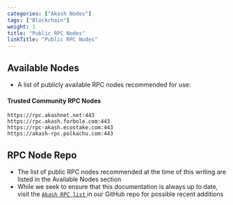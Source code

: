```yaml
---
categories: ["Akash Nodes"]
tags: ["Blockchain"]
weight: 1
title: "Public RPC Nodes"
linkTitle: "Public RPC Nodes"
---
```


## Available Nodes

* A list of publicly available RPC nodes recommended for use:

#### Trusted Community RPC Nodes

```
https://rpc.akashnet.net:443
https://rpc.akash.forbole.com:443
https://rpc-akash.ecostake.com:443
https://akash-rpc.polkachu.com:443
```

## RPC Node Repo

* The list of public RPC nodes recommended at the time of this writing are listed in the Available Nodes section
* While we seek to ensure that this documentation is always up to date, visit the [`Akash RPC list` ](https://raw.githubusercontent.com/akash-network/net/main/mainnet/rpc-nodes.txt)in our GitHub repo for possible recent additions